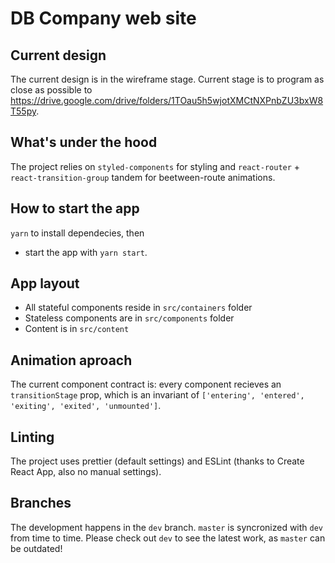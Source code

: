 # DB Company web site

## Current design
The current design is in the wireframe stage. Current stage is to program as close as possible to https://drive.google.com/drive/folders/1TOau5h5wjotXMCtNXPnbZU3bxW8T55py.

## What's under the hood
The project relies on `styled-components` for styling and `react-router` + `react-transition-group` tandem for beetween-route animations.

## How to start the app
`yarn` to install dependecies, then
- start the app with `yarn start`.

## App layout
- All stateful components reside in `src/containers` folder
- Stateless components are in `src/components` folder
- Content is in `src/content`

## Animation aproach
The current component contract is: every component recieves an `transitionStage` prop, which is an invariant of `['entering', 'entered', 'exiting', 'exited', 'unmounted']`.

## Linting
The project uses prettier (default settings) and ESLint (thanks to Create React App, also no manual  settings).

## Branches
The development happens in the `dev` branch. `master` is syncronized with `dev` from time to time. Please check out `dev` to see the latest work, as `master` can be outdated!